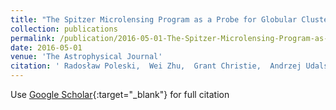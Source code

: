 ```yaml
---
title: "The Spitzer Microlensing Program as a Probe for Globular Cluster Planets: Analysis of OGLE-2015-BLG-0448"
collection: publications
permalink: /publication/2016-05-01-The-Spitzer-Microlensing-Program-as-a-Probe-for-Globular-Cluster-Planets-Analysis-of-OGLE-2015-BLG-0448
date: 2016-05-01
venue: 'The Astrophysical Journal'
citation: ' Radosław Poleski,  Wei Zhu,  Grant Christie,  Andrzej Udalski,  Andrew Gould,  Etienne Bachelet,  Jesper Skottfelt,  Sebastiano Calchi Novati,  M. Szymański,  I. Soszyński,  G. Pietrzyński,  Ł. Wyrzykowski,  K. Ulaczyk,  P. Pietrukowicz,  Szymon Kozłowski,  J. Skowron,  P. Mróz,  M. Pawlak,  C. Beichman,  G. Bryden,  S. Carey,  M. Fausnaugh,  B. Gaudi,  C. Henderson,  R. Pogge,  Y. Shvartzvald,  B. Wibking,  J. Yee,  T. Beatty,  J. Eastman,  J. Drummond,  M. Friedmann,  M. Henderson,  J. Johnson,  S. Kaspi,  D. Maoz,  J. McCormick,  N. McCrady,  T. Natusch,  H. Ngan,  I. Porritt,  H. Relles,  D. Sliski,  T. Tan,  R. Wittenmyer,  J. Wright,  R. Street,  Y. Tsapras,  D. Bramich,  K. Horne,  C. Snodgrass,  I. Steele,  J. Menzies,  R. Figuera Jaimes,  J. Wambsganss,  R. Schmidt,  A. Cassan,  C. Ranc,  S. Mao,  RoboNet project,  V. Bozza,  M. Dominik,  M. Hundertmark,  U. Jørgensen,  M. Andersen,  M. Burgdorf,  S. Ciceri,  G. D&apos;Ago,  D. Evans,  S. Gu,  T. Hinse,  N. Kains,  E. Kerins,  H. Korhonen,  M. Kuffmeier,  L. Mancini,  A. Popovas,  M. Rabus,  S. Rahvar,  R. Rasmussen,  G. Scarpetta,  J. Southworth,  J. Surdej,  E. Unda-Sanzana,  P. Verma,  C. von Essen,  Y. Wang,  O. Wertz, &quot;The Spitzer Microlensing Program as a Probe for Globular Cluster Planets: Analysis of OGLE-2015-BLG-0448.&quot; The Astrophysical Journal, 2016.'
---
```

Use [Google Scholar](https://scholar.google.com/scholar?q=The+Spitzer+Microlensing+Program+as+a+Probe+for+Globular+Cluster+Planets:+Analysis+of+OGLE+2015+BLG+0448){:target="_blank"} for full citation